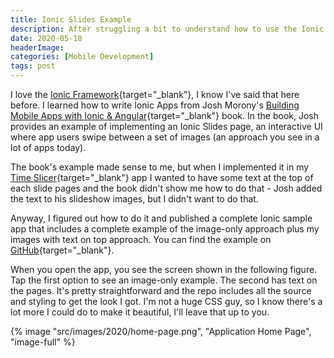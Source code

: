 ```yaml
---
title: Ionic Slides Example
description: After struggling a bit to understand how to use the Ionic Slides component, I finally figured it out and published this post describing the solution and pointing the reader to a full sample app using Slides on my GitHub account.
date: 2020-05-18
headerImage: 
categories: [Mobile Development]
tags: post
---
```


I love the [Ionic Framework](https://ionicframework.com/){target="_blank"}, I know I've said that here before. I learned how to write Ionic Apps from Josh Morony's [Building Mobile Apps with Ionic & Angular](https://joshmorony.com/building-mobile-apps-with-ionic-2){target="_blank"} book. In the book, Josh provides an example of implementing an Ionic Slides page, an interactive UI where app users swipe between a set of images (an approach you see in a lot of apps today).

The book's example made sense to me, but when I implemented it in my [Time Slicer](https://timeslicer.app){target="_blank"} app I wanted to have some text at the top of each slide pages and the book didn't show me how to do that - Josh added the text to his slideshow images, but I didn't want to do that.

Anyway, I figured out how to do it and published a complete Ionic sample app that includes a complete example of the image-only approach plus my images with text on top approach. You can find the example on [GitHub](https://github.com/johnwargo/ionic-slides-example){target="_blank"}.

When you open the app, you see the screen shown in the following figure. Tap the first option to see an image-only example. The second has text on the pages. It's pretty straightforward and the repo includes all the source and styling to get the look I got. I'm not a huge CSS guy, so I know there's a lot more I could do to make it beautiful, I'll leave that up to you.

{% image "src/images/2020/home-page.png", "Application Home Page", "image-full" %}
